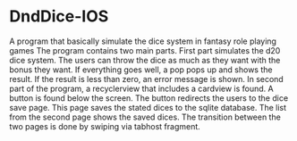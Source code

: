 # DndDice-IOS

A program that basically simulate the dice system in fantasy role playing games
The program contains two main parts. First part simulates the d20 dice system. The users can throw the dice as much as they want with the bonus they want. If everything goes well, a pop  pops up and shows the result. If the result is less than zero, an error message is shown. 
 In second part of the program, a recyclerview that includes a cardview is found. A button is found below the screen. The button redirects the users to the dice save page. This page saves the stated dices to the sqlite database. The list from the second page shows the saved dices. The transition between the two pages is done by swiping via tabhost fragment.
